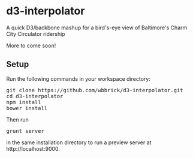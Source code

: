 d3-interpolator
===============

A quick D3/backbone mashup for a bird's-eye view of Baltimore's Charm City Circulator ridership

More to come soon!

Setup
---------------
Run the following commands in your workspace directory:
<pre>
git clone https://github.com/wbbrick/d3-interpolator.git
cd d3-interpolator
npm install
bower install
</pre>
Then run 
<pre>
grunt server
</pre>
in the same installation directory to run a preview server at http://localhost:9000.

